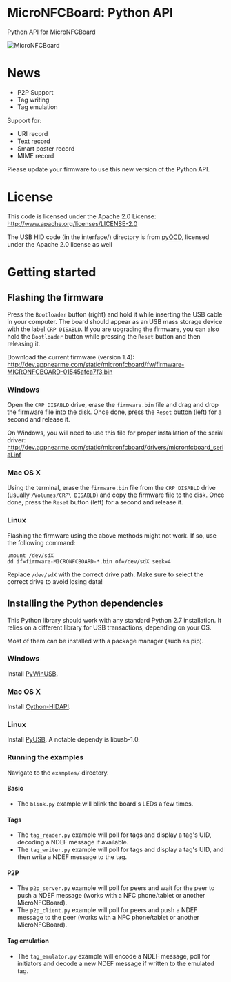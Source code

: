 # MicroNFCBoard: Python API
Python API for MicroNFCBoard

![MicroNFCBoard][micronfcboard]

# News

* P2P Support
* Tag writing
* Tag emulation

Support for:

* URI record
* Text record
* Smart poster record
* MIME record

Please update your firmware to use this new version of the Python API.

# License
This code is licensed under the Apache 2.0 License:
http://www.apache.org/licenses/LICENSE-2.0

The USB HID code (in the interface/) directory is from [pyOCD](https://github.com/mbedmicro/pyOCD), licensed under the Apache 2.0 license as well

# Getting started

## Flashing the firmware

Press the ```Bootloader``` button (right) and hold it while inserting the USB cable in your computer. The board should appear as an USB mass storage device with the label ```CRP DISABLD```. If you are upgrading the firmware, you can also hold the ```Bootloader``` button while pressing the ```Reset``` button and then releasing it.

Download the current firmware (version 1.4): http://dev.appnearme.com/static/micronfcboard/fw/firmware-MICRONFCBOARD-01545afca7f3.bin

### Windows
Open the ```CRP DISABLD``` drive, erase the ```firmware.bin``` file and drag and drop the firmware file into the disk. Once done, press the ```Reset``` button (left) for a second and release it.

On Windows, you will need to use this file for proper installation of the serial driver:
http://dev.appnearme.com/static/micronfcboard/drivers/micronfcboard_serial.inf

### Mac OS X
Using the terminal, erase the ```firmware.bin``` file from the ```CRP DISABLD``` drive (usually ```/Volumes/CRP\ DISABLD```) and copy the firmware file to the disk. Once done, press the ```Reset``` button (left) for a second and release it.

### Linux
Flashing the firmware using the above methods might not work. If so, use the following command:
```shell
umount /dev/sdX
dd if=firmware-MICRONFCBOARD-*.bin of=/dev/sdX seek=4
```
Replace ```/dev/sdX``` with the correct drive path. Make sure to select the correct drive to avoid losing data!

## Installing the Python dependencies

This Python library should work with any standard Python 2.7 installation.
It relies on a different library for USB transactions, depending on your OS.

Most of them can be installed with a package manager (such as pip).

### Windows
Install [PyWinUSB](https://github.com/rene-aguirre/pywinusb).

### Mac OS X
Install [Cython-HIDAPI](https://github.com/gbishop/cython-hidapi).

### Linux
Install [PyUSB](https://github.com/walac/pyusb). 
A notable dependy is libusb-1.0.

### Running the examples
Navigate to the ```examples/``` directory.

#### Basic
* The ```blink.py``` example will blink the board's LEDs a few times.

#### Tags
* The ```tag_reader.py``` example will poll for tags and display a tag's UID, decoding a NDEF message if available.
* The ```tag_writer.py``` example will poll for tags and display a tag's UID, and then write a NDEF message to the tag.

#### P2P
* The ```p2p_server.py``` example will poll for peers and wait for the peer to push a NDEF message (works with a NFC  phone/tablet or another MicroNFCBoard).
* The ```p2p_client.py``` example will poll for peers and push a NDEF message to the peer (works with a NFC  phone/tablet or another MicroNFCBoard).

#### Tag emulation
* The ```tag_emulator.py``` example will encode a NDEF message, poll for initiators and decode a new NDEF message if written to the emulated tag.

[MicroNFCBoard]: http://appnearme.github.io/micronfcboard/doc/img/micronfcboard-small.png

